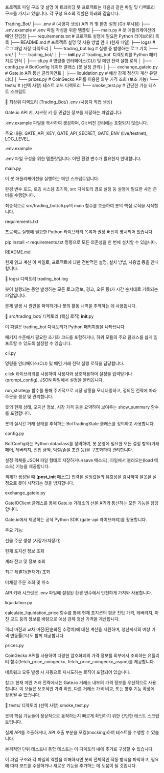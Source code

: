 프로젝트 파일 구조 및 설명
이 트레이딩 봇 프로젝트는 다음과 같은 파일 및 디렉토리 구조를 가지고 있습니다. 각 구성 요소의 역할은 아래와 같습니다.

Trading_Bot/
├── .env                       # (사용자 생성) API 키 및 환경 설정 (Git 무시됨)
├── .env.example               # .env 파일 작성을 위한 템플릿
├── main.py                    # 봇 애플리케이션의 메인 진입점
├── requirements.txt           # 프로젝트 실행에 필요한 Python 라이브러리 목록
├── README.md                  # 프로젝트 설명 및 사용 방법 안내 (현재 파일)
├── logs/                      # 로그 파일 저장 디렉토리
│   └── trading_bot.log        # 실행 중 발생하는 로그 기록
├── src/
│   └── trading_bot/
│       ├── __init__.py        # 'trading_bot' 디렉토리를 Python 패키지로 인식
│       ├── cli.py             # 명령줄 인터페이스(CLI) 및 메인 전략 실행 로직
│       ├── config.py          # BotConfig 데이터 클래스 (봇 설정 관리)
│       ├── exchange_gateio.py # Gate.io API 통신 클라이언트
│       ├── liquidation.py     # 예상 강제 청산가 계산 유틸리티
│       └── prices.py          # CoinGecko API를 이용한 외부 가격 조회 (보조 기능)
└── tests/                     # (선택 사항) 테스트 코드 디렉토리
    └── smoke_test.py          # 간단한 기능 테스트 스크립트

📁 최상위 디렉토리 (Trading_Bot/)
.env (사용자 직접 생성)

Gate.io API 키, 시크릿 키 등 민감한 정보를 저장하는 파일입니다.

.env.example 파일을 복사하여 생성하며, Git 버전 관리에는 포함되지 않습니다.

주요 내용: GATE_API_KEY, GATE_API_SECRET, GATE_ENV (live/testnet), LOG_LEVEL.

.env.example

.env 파일 구성을 위한 템플릿입니다. 어떤 환경 변수가 필요한지 안내합니다.

main.py

이 봇 애플리케이션을 실행하는 메인 스크립트입니다.

환경 변수 로드, 로깅 시스템 초기화, src 디렉토리 경로 설정 등 실행에 필요한 사전 준비를 수행합니다.

최종적으로 src/trading_bot/cli.py의 main 함수를 호출하여 봇의 핵심 로직을 시작합니다.

requirements.txt

프로젝트 실행에 필요한 Python 라이브러리 목록과 권장 버전이 명시되어 있습니다.

pip install -r requirements.txt 명령으로 모든 의존성을 한 번에 설치할 수 있습니다.

README.md

현재 읽고 계신 이 파일로, 프로젝트에 대한 전반적인 설명, 설치 방법, 사용법 등을 안내합니다.

📁 logs/ 디렉토리
trading_bot.log

봇이 실행되는 동안 발생하는 모든 로그(정보, 경고, 오류 등)가 시간 순서대로 기록되는 파일입니다.

문제 발생 시 원인을 파악하거나 봇의 활동 내역을 추적하는 데 사용됩니다.

📁 src/trading_bot/ 디렉토리 (핵심 로직)
__init__.py

이 파일은 trading_bot 디렉토리가 Python 패키지임을 나타냅니다.

패키지 수준에서 필요한 초기화 코드를 포함하거나, 하위 모듈의 주요 클래스를 쉽게 임포트할 수 있도록 설정할 수 있습니다.

cli.py

명령줄 인터페이스(CLI) 및 메인 거래 전략 실행 로직을 담당합니다.

click 라이브러리를 사용하여 사용자와 상호작용하며 설정을 입력받거나(prompt_config), JSON 파일에서 설정을 불러옵니다.

run_strategy 함수를 통해 주기적으로 시장 상황을 모니터링하고, 정의된 전략에 따라 주문을 생성 및 관리합니다.

봇의 현재 상태, 포지션 정보, 시장 가격 등을 요약하여 보여주는 show_summary 함수를 포함합니다.

봇의 실시간 거래 상태를 추적하는 BotTradingState 클래스를 정의하고 사용합니다.

config.py

BotConfig라는 Python dataclass를 정의하여, 봇 운영에 필요한 모든 설정 항목(거래 페어, 레버리지, 진입 금액, 익절/손절 조건 등)을 구조화하여 관리합니다.

설정 객체를 JSON 파일 형태로 저장하거나(save 메소드), 파일에서 불러오는(load 메소드) 기능을 제공합니다.

객체가 생성될 때 (__post_init__ 메소드) 입력된 설정값들의 유효성을 검사하여 잘못된 설정으로 봇이 시작되는 것을 방지합니다.

exchange_gateio.py

GateIOClient 클래스를 통해 Gate.io 거래소의 선물 API와 통신하는 모든 기능을 담당합니다.

Gate.io에서 제공하는 공식 Python SDK (gate-api 라이브러리)를 활용합니다.

주요 기능:

선물 주문 생성 (시장가/지정가)

현재 포지션 정보 조회

계좌 잔고 및 정보 조회

최근 체결가(현재가) 조회

미체결 주문 조회 및 취소

API 키와 시크릿은 .env 파일에 설정된 환경 변수에서 안전하게 가져와 사용합니다.

liquidation.py

calculate_liquidation_price 함수를 통해 현재 포지션의 평균 진입 가격, 레버리지, 마진 모드 등의 정보를 바탕으로 예상 강제 청산 가격을 계산합니다.

격리 마진과 교차 마진(단순화된 추정치)에 대한 계산을 지원하며, 청산까지의 예상 가격 변동률(%)도 함께 제공합니다.

prices.py

CoinGecko API를 사용하여 다양한 암호화폐의 가격 정보를 외부에서 조회하는 유틸리티 함수(fetch_price_coingecko, fetch_price_coingecko_async)를 제공합니다.

네트워크 오류 발생 시 자동으로 재시도하는 로직이 포함되어 있습니다.

참고: 현재 메인 거래 전략에서는 Gate.io 거래소 내부의 가격 정보를 우선적으로 사용합니다. 이 모듈은 보조적인 가격 확인, 다른 거래소 가격 비교, 또는 향후 기능 확장에 활용될 수 있습니다.

📁 tests/ 디렉토리 (선택 사항)
smoke_test.py

봇의 핵심 기능들이 정상적으로 동작하는지 빠르게 확인하기 위한 간단한 테스트 스크립트입니다.

실제 API를 호출하거나, API 호출 부분을 모킹(mocking)하여 테스트를 수행할 수 있습니다.

본격적인 단위 테스트나 통합 테스트는 이 디렉토리 내에 추가로 구성할 수 있습니다.

이 파일 구조와 각 파일의 역할을 이해하시면 봇의 전체적인 작동 방식을 파악하고, 필요에 따라 코드를 수정하거나 새로운 기능을 추가하는 데 도움이 될 것입니다.